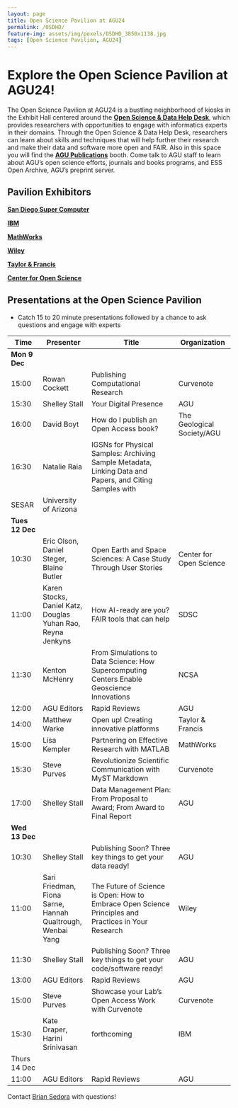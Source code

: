 ```yaml
---
layout: page
title: Open Science Pavilion at AGU24
permalink: /OSDHD/
feature-img: assets/img/pexels/OSDHD_3850x1138.jpg
tags: [Open Science Pavilion, AGU24]
---
```


# Explore the Open Science Pavilion at AGU24!  

 

The Open Science Pavilion at AGU24 is a bustling neighborhood of kiosks in the Exhibit Hall centered around the **[Open Science & Data Help Desk](https://www.esipfed.org/data-help-desk)**, which provides researchers with opportunities to engage with informatics experts in their domains. Through the Open Science & Data Help Desk, researchers can learn about skills and techniques that will help further their research and make their data and software more open and FAIR. Also in this space you will find the **[AGU Publications](https://www.agu.org/publish)** booth. Come talk to AGU staff to learn about AGU’s open science efforts, journals and books programs, and ESS Open Archive, AGU’s preprint server.  


 

## Pavilion Exhibitors ## 
  **[San Diego Super Computer](https://www.sdsc.edu//)**
  
  **[IBM](https://www.ibm.com)**
  
  **[MathWorks](https://www.mathworks.com/)**
  
  **[Wiley](https://www.wiley.com/en-us)**
  
  **[Taylor & Francis](https://www.tandfonline.com/)**
  
  **[Center for Open Science](https://www.cos.io/)**

<!--  [image](/assets/img/pexels/help-desk-map.png)![image](/assets/img/pexels/pavilion_map.jpg) -->


## Presentations at the Open Science Pavilion ## 

- Catch 15 to 20 minute presentations followed by a chance to ask questions and engage with experts 

 
| Time     | Presenter         | Title | Organization |  
| ------------- | ------------- |------------- | ------------- | 
|  **Mon 9 Dec**  |   |  |   | 
| 15:00  | Rowan Cockett | Publishing Computational Research <!-- [Implementing FAIR for AI: towards a community roadmap](https://agu.confex.com/agu/fm23/meetingapp.cgi/Session/221044) --> | Curvenote | 
| 15:30  | Shelley Stall | Your Digital Presence <!-- [Implementing FAIR for AI: towards a community roadmap](https://agu.confex.com/agu/fm23/meetingapp.cgi/Session/221044) --> | AGU | 
| 16:00  | David Boyt | How do I publish an Open Access book? <!--[How do I publish an Open Access book?](https://agu.confex.com/agu/fm23/meetingapp.cgi/Session/220417) --> | The Geological Society/AGU  | 
| 16:30  | Natalie Raia  | IGSNs for Physical Samples: Archiving Sample Metadata, Linking Data and Papers, and Citing Samples with
SESAR <!--  [Write your next paper in MyST Markdown: data, code & notebooks](https://agu.confex.com/agu/fm23/meetingapp.cgi/Session/220421) --> | University of Arizona  | 
| **Tues 12 Dec** |   |  |   | 
| 10:30  | Eric Olson,<br> Daniel Steger,<br>Blaine Butler  | Open Earth and Space Sciences: A Case Study Through User Stories <!-- [The Future of Science is Open: How to Embrace Open Science Principles and Practices in Your Research](https://agu.confex.com/agu/fm23/meetingapp.cgi/Session/220428) --> | Center for Open Science | 
| 11:00  | Karen Stocks,<br> Daniel Katz,<br>Douglas Yuhan Rao,<br>Reyna Jenkyns | How AI-ready are you? FAIR tools that can help <!-- [The Future of Science is Open: How to Embrace Open Science Principles and Practices in Your Research](https://agu.confex.com/agu/fm23/meetingapp.cgi/Session/220428) --> | SDSC | 
| 11:30  | Kenton McHenry  | From Simulations to Data Science: How Supercomputing Centers Enable Geoscience Innovations  <!--[AGU Position Statements – The Bedrock of AGU’s Policy Work](https://agu.confex.com/agu/fm23/meetingapp.cgi/Session/220432)  -->| NCSA | 
| 12:00  | AGU Editors | Rapid Reviews <!--[NODD Open Data Dissemination Program](https://agu.confex.com/agu/fm23/meetingapp.cgi/Session/220436) --> | AGU | 
| 14:00  | Matthew Warke  | Open up! Creating innovative platforms <!-- [Open, Reusable and Impactful Geoscience Research with MATLAB](https://agu.confex.com/agu/fm23/meetingapp.cgi/Session/220440) --> | Taylor & Francis | 
| 15:00  | Lisa Kempler | Partnering on Effective Research with MATLAB <!-- [Computational articles](https://agu.confex.com/agu/fm23/meetingapp.cgi/Session/220443) --> | MathWorks | 
| 15:30  | Steve Purves | Revolutionize Scientific Communication with MyST Markdown <!-- [Computational articles](https://agu.confex.com/agu/fm23/meetingapp.cgi/Session/220443) --> | Curvenote | 
| 17:00  | Shelley Stall | Data Management Plan: From Proposal to Award; From Award to Final Report <!-- [How do I publish an Open Access book?](https://agu.confex.com/agu/fm23/meetingapp.cgi/Session/220439) -->| AGU  | 
| **Wed 13 Dec** |   |  |   | 
| 10:30  | Shelley Stall  | Publishing Soon?  Three key things to get your data ready! <!-- [Managing Your Digital Presence](https://agu.confex.com/agu/fm23/meetingapp.cgi/Session/220446)  --> | AGU | 
| 11:00  | Sari Friedman,<br> Fiona Sarne,<br>Hannah Qualtrough, <br>Wenbai Yang  | The Future of Science is Open: How to Embrace Open Science Principles and Practices in Your Research <!-- [Managing Your Digital Presence](https://agu.confex.com/agu/fm23/meetingapp.cgi/Session/220446) --> | Wiley | 
| 11:30  | Shelley Stall  | Publishing Soon?  Three key things to get your code/software ready! <!-- [Managing Your Digital Presence](https://agu.confex.com/agu/fm23/meetingapp.cgi/Session/220446)  --> | AGU | 
| 13:00  | AGU Editors | Rapid Reviews <!--[NODD Open Data Dissemination Program](https://agu.confex.com/agu/fm23/meetingapp.cgi/Session/220436) --> | AGU | 
| 15:00  | Steve Purves  | Showcase your Lab’s Open Access Work with Curvenote <!-- [Getting Started with Data](https://agu.confex.com/agu/fm23/meetingapp.cgi/Session/220449) --> | Curvenote | 
| 15:30  | Kate Draper,<br>Harini Srinivasan  | forthcoming <!-- [Publishing Computational Notebooks](https://agu.confex.com/agu/fm23/meetingapp.cgi/Session/220451) -->| IBM |  
| Thurs 14 Dec |   |  |   | 
| 11:00  | AGU Editors | Rapid Reviews <!--[NODD Open Data Dissemination Program](https://agu.confex.com/agu/fm23/meetingapp.cgi/Session/220436) --> | AGU | 



Contact [Brian Sedora](mailto:bsedora@agu.org) with questions!
